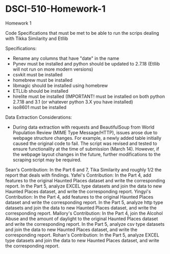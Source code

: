 # DSCI-510-Homework-1
Homework 1

Code Specifications that must be met to be able to run the scrips dealing with Tikka Similarity and Etllib 

Specifications:
- Rename any columns that have "date" in the name
- Pynev must be installed and python should be updated to 2.7.18 (Etllib will not run on more modern versions)
- csvkit must be installed
- homebrew must be installed
- libmagic should be installed using homebrew
- ETLLib should be installed
- hirelite must be installed (IMPORTANT! must be installed on both python 2.7.18 and 3.1 (or whatever python 3.X you have installed)
- iso8601 must be installed

Data Extraction Considerations:
- During data extraction with requests and BeautifulSoup from World Population Review (MIME Type Message/HTTP), issues arose due to webpage structure changes. For example, a newly added table initially caused the original code to fail. The script was revised and tested to ensure functionality at the time of submission (March 14). However, if the webpage layout changes in the future, further modifications to the scraping script may be required.









Sean's Contribution: In the Part 6 and 7, Tika Similarity and roughly 1/2 the report that deals with findings.
Yafei's Contribution: In the Part 4, add features to the original Haunted Places dataset and write the corresponding report. In the Part 5, analyze EXCEL type datasets and join the data to new Haunted Places dataset, and write the corresponding report.
Yingyi's Contribution: In the Part 4, add features to the original Haunted Places dataset and write the corresponding report.  In the Part 5, analyze http type datasets and join the data to new Haunted Places dataset, and write the corresponding report.
Mallory's Contribution: In the Part 4, join the Alcohol Abuse and  the amount of daylight to the original Haunted Places dataset and write the corresponding report.  In the Part 5, analyze csv type datasets and join the data to new Haunted Places dataset, and write the corresponding report.
Rohan's Contribution:  In the Part 5, analyze EXCEL type datasets and join the data to new Haunted Places dataset, and write the corresponding report.

